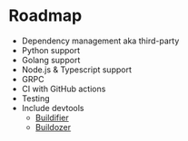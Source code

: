 # Roadmap

- Dependency management aka third-party
- Python support
- Golang support
- Node.js & Typescript support
- GRPC
- CI with GitHub actions
- Testing
- Include devtools
  - [Buildifier](https://github.com/bazelbuild/buildtools/tree/master/buildifier)
  - [Buildozer](https://github.com/bazelbuild/buildtools/tree/master/buildozer)